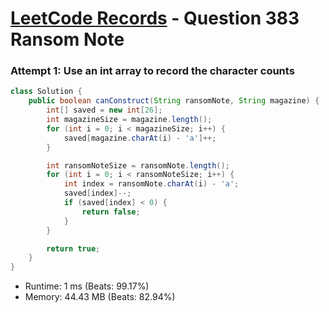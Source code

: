 # [LeetCode Records](../../README.md) - Question 383 Ransom Note

### Attempt 1: Use an int array to record the character counts
```java
class Solution {
    public boolean canConstruct(String ransomNote, String magazine) {
        int[] saved = new int[26];
        int magazineSize = magazine.length();
        for (int i = 0; i < magazineSize; i++) {
            saved[magazine.charAt(i) - 'a']++;
        }

        int ransomNoteSize = ransomNote.length();
        for (int i = 0; i < ransomNoteSize; i++) {
            int index = ransomNote.charAt(i) - 'a';
            saved[index]--;
            if (saved[index] < 0) {
                return false;
            }
        }

        return true;
    }
}
```
- Runtime: 1 ms (Beats: 99.17%)
- Memory: 44.43 MB (Beats: 82.94%)

<br>
